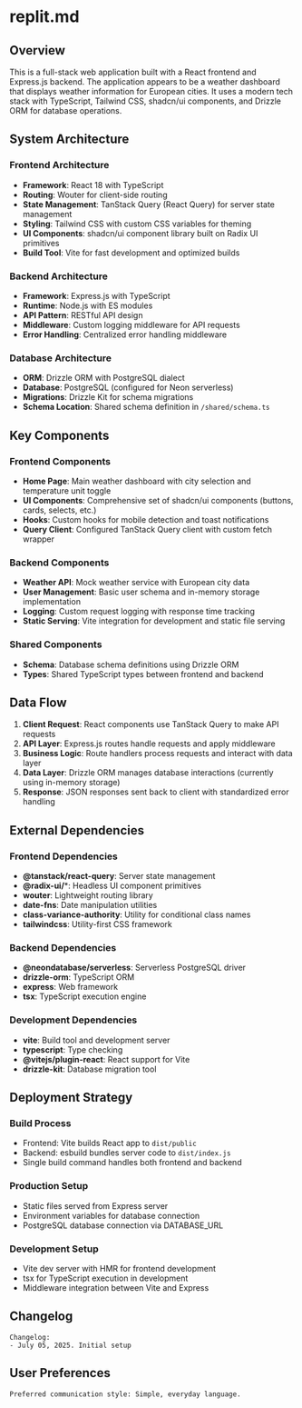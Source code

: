 # replit.md

## Overview

This is a full-stack web application built with a React frontend and Express.js backend. The application appears to be a weather dashboard that displays weather information for European cities. It uses a modern tech stack with TypeScript, Tailwind CSS, shadcn/ui components, and Drizzle ORM for database operations.

## System Architecture

### Frontend Architecture
- **Framework**: React 18 with TypeScript
- **Routing**: Wouter for client-side routing
- **State Management**: TanStack Query (React Query) for server state management
- **Styling**: Tailwind CSS with custom CSS variables for theming
- **UI Components**: shadcn/ui component library built on Radix UI primitives
- **Build Tool**: Vite for fast development and optimized builds

### Backend Architecture
- **Framework**: Express.js with TypeScript
- **Runtime**: Node.js with ES modules
- **API Pattern**: RESTful API design
- **Middleware**: Custom logging middleware for API requests
- **Error Handling**: Centralized error handling middleware

### Database Architecture
- **ORM**: Drizzle ORM with PostgreSQL dialect
- **Database**: PostgreSQL (configured for Neon serverless)
- **Migrations**: Drizzle Kit for schema migrations
- **Schema Location**: Shared schema definition in `/shared/schema.ts`

## Key Components

### Frontend Components
- **Home Page**: Main weather dashboard with city selection and temperature unit toggle
- **UI Components**: Comprehensive set of shadcn/ui components (buttons, cards, selects, etc.)
- **Hooks**: Custom hooks for mobile detection and toast notifications
- **Query Client**: Configured TanStack Query client with custom fetch wrapper

### Backend Components
- **Weather API**: Mock weather service with European city data
- **User Management**: Basic user schema and in-memory storage implementation
- **Logging**: Custom request logging with response time tracking
- **Static Serving**: Vite integration for development and static file serving

### Shared Components
- **Schema**: Database schema definitions using Drizzle ORM
- **Types**: Shared TypeScript types between frontend and backend

## Data Flow

1. **Client Request**: React components use TanStack Query to make API requests
2. **API Layer**: Express.js routes handle requests and apply middleware
3. **Business Logic**: Route handlers process requests and interact with data layer
4. **Data Layer**: Drizzle ORM manages database interactions (currently using in-memory storage)
5. **Response**: JSON responses sent back to client with standardized error handling

## External Dependencies

### Frontend Dependencies
- **@tanstack/react-query**: Server state management
- **@radix-ui/***: Headless UI component primitives
- **wouter**: Lightweight routing library
- **date-fns**: Date manipulation utilities
- **class-variance-authority**: Utility for conditional class names
- **tailwindcss**: Utility-first CSS framework

### Backend Dependencies
- **@neondatabase/serverless**: Serverless PostgreSQL driver
- **drizzle-orm**: TypeScript ORM
- **express**: Web framework
- **tsx**: TypeScript execution engine

### Development Dependencies
- **vite**: Build tool and development server
- **typescript**: Type checking
- **@vitejs/plugin-react**: React support for Vite
- **drizzle-kit**: Database migration tool

## Deployment Strategy

### Build Process
- Frontend: Vite builds React app to `dist/public`
- Backend: esbuild bundles server code to `dist/index.js`
- Single build command handles both frontend and backend

### Production Setup
- Static files served from Express server
- Environment variables for database connection
- PostgreSQL database connection via DATABASE_URL

### Development Setup
- Vite dev server with HMR for frontend development
- tsx for TypeScript execution in development
- Middleware integration between Vite and Express

## Changelog

```
Changelog:
- July 05, 2025. Initial setup
```

## User Preferences

```
Preferred communication style: Simple, everyday language.
```